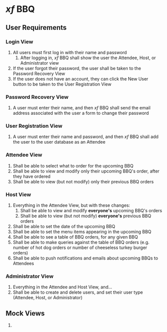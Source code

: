 # _xf_ BBQ

## User Requirements

### Login View

1. All users must first log in with their name and password
   1. After logging in, _xf_ BBQ shall show the user the Attendee, Host, or Administrator view
1. If the user forgot their password, the user shall be taken to the Password Recovery View
1. If the user does not have an account, they can click the New User button to be taken to the User Registration View

### Password Recovery View

1. A user must enter their name, and then _xf_ BBQ shall send the email address associated with the user a form to change their password

### User Registration View

1. A user must enter their name and password, and then _xf_ BBQ shall add the user to the user database as an Attendee

### Attendee View

1. Shall be able to select what to order for the upcoming BBQ
1. Shall be able to view and modify only their upcoming BBQ's order, after they have ordered
1. Shall be able to view (but not modify) only their previous BBQ orders

### Host View

1. Everything in the Attendee View, but with these changes:
   1. Shall be able to view and modify **everyone's** upcoming BBQ's orders
   1. Shall be able to view (but not modify) **everyone's** previous BBQ orders
1. Shall be able to set the date of the upcoming BBQ
1. Shall be able to set the menu items appearing in the upcoming BBQ
1. Shall be able to see a table of BBQ orders, for any given BBQ
1. Shall be able to make queries against the table of BBQ orders (e.g. number of hot dog orders or number of cheeseless turkey burger orders)
1. Shall be able to push notifications and emails about upcoming BBQs to Attendees

### Administrator View

1. Everything in the Attendee and Host View, and...
1. Shall be able to create and delete users, and set their user type (Attendee, Host, or Administrator)

## Mock Views

1.
